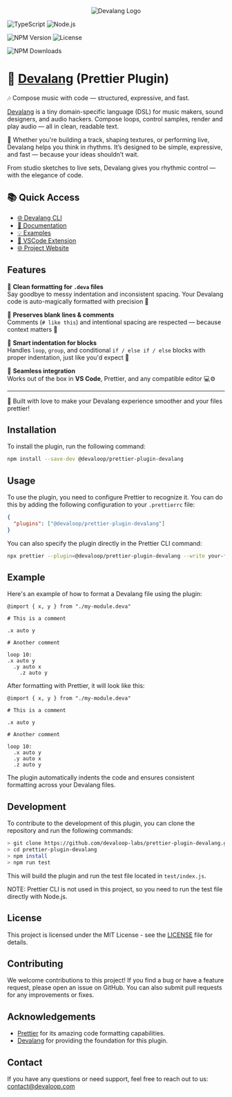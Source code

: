 <div align="center">
    <img src="https://firebasestorage.googleapis.com/v0/b/devaloop-labs.firebasestorage.app/o/devalang-teal-logo.svg?alt=media&token=d2a5705a-1eba-4b49-88e6-895a761fb7f7" alt="Devalang Logo">
</div>

![TypeScript](https://img.shields.io/badge/Built%20with-TypeScript-blue?logo=typescript)
![Node.js](https://img.shields.io/badge/Node.js-18%2B-brightgreen?logo=node.js)

![NPM Version](https://img.shields.io/npm/v/@devaloop/prettier-plugin-devalang)
![License](https://img.shields.io/github/license/devaloop-labs/prettier-plugin-devalang)

![NPM Downloads](https://img.shields.io/npm/dt/@devaloop/prettier-plugin-devalang)


# 🎼 [Devalang](https://github.com/devaloop-labs/devalang) (Prettier Plugin)

🎶 Compose music with code — structured, expressive, and fast.

[Devalang](https://github.com/devaloop-labs/devalang) is a tiny domain-specific language (DSL) for music makers, sound designers, and audio hackers.
Compose loops, control samples, render and play audio — all in clean, readable text.

🦊 Whether you're building a track, shaping textures, or performing live, Devalang helps you think in rhythms. It’s designed to be simple, expressive, and fast — because your ideas shouldn’t wait.

From studio sketches to live sets, Devalang gives you rhythmic control — with the elegance of code.

## 📚 Quick Access

- [🌐 Devalang CLI](https://github.com/devaloop-labs/devalang)
- [📖 Documentation](https://github.com/devaloop-labs/devalang/tree/main/docs)
- [💡 Examples](https://github.com/devaloop-labs/devalang/tree/main/examples)
- [🧩 VSCode Extension](https://marketplace.visualstudio.com/items?itemName=devaloop.devalang-vscode)
- [🌐 Project Website](https://devalang.com)

## Features

🔹 **Clean formatting for `.deva` files**  
Say goodbye to messy indentation and inconsistent spacing. Your Devalang code is auto-magically formatted with precision 🧹

🔸 **Preserves blank lines & comments**  
Comments (`# like this`) and intentional spacing are respected — because context matters 💬

🔹 **Smart indentation for blocks**  
Handles `loop`, `group`, and conditional `if / else if / else` blocks with proper indentation, just like you'd expect 🧠

🔸 **Seamless integration**  
Works out of the box in **VS Code**, Prettier, and any compatible editor 💻⚙️

---

🧩 Built with love to make your Devalang experience smoother and your files prettier!

## Installation

To install the plugin, run the following command:

```bash
npm install --save-dev @devaloop/prettier-plugin-devalang
```

## Usage

To use the plugin, you need to configure Prettier to recognize it. You can do this by adding the following configuration to your `.prettierrc` file:

```json
{
  "plugins": ["@devaloop/prettier-plugin-devalang"]
}
```

You can also specify the plugin directly in the Prettier CLI command:

```bash
npx prettier --plugin=@devaloop/prettier-plugin-devalang --write your-file.deva
```

## Example

Here's an example of how to format a Devalang file using the plugin:

```deva
@import { x, y } from "./my-module.deva"

# This is a comment

.x auto y

# Another comment

loop 10:
.x auto y
  .y auto x
    .z auto y
```

After formatting with Prettier, it will look like this:

```deva
@import { x, y } from "./my-module.deva"

# This is a comment

.x auto y

# Another comment

loop 10:
  .x auto y
  .y auto x
  .z auto y
```

The plugin automatically indents the code and ensures consistent formatting across your Devalang files.

## Development

To contribute to the development of this plugin, you can clone the repository and run the following commands:

```bash
> git clone https://github.com/devaloop-labs/prettier-plugin-devalang.git
> cd prettier-plugin-devalang
> npm install
> npm run test
```

This will build the plugin and run the test file located in `test/index.js`.

NOTE: Prettier CLI is not used in this project, so you need to run the test file directly with Node.js.

## License

This project is licensed under the MIT License - see the [LICENSE](https://github.com/devaloop/prettier-plugin-devalang/blob/main/LICENSE) file for details.

## Contributing

We welcome contributions to this project! If you find a bug or have a feature request, please open an issue on GitHub. You can also submit pull requests for any improvements or fixes.

## Acknowledgements

- [Prettier](https://prettier.io/) for its amazing code formatting capabilities.
- [Devalang](https://github.com/devaloop/devalang) for providing the foundation for this plugin.

## Contact

If you have any questions or need support, feel free to reach out to us: [contact@devaloop.com](mailto:contact@devaloop.com)